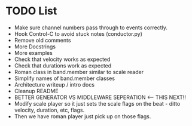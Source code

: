 TODO List
=========

 * Make sure channel numbers pass through to events correctly.
 * Hook Control-C to avoid stuck notes (conductor.py)
 * Remove old comments
 * More Docstrings
 * More examples
 * Check that velocity works as expected
 * Check that durations work as expected
 * Roman class in band.member similar to scale reader
 * Simplify names of band.member classes
 * Architecture writeup / intro docs
 * Cleanup README
 * BETTER GENERATOR VS MIDDLEWARE SEPERATION <-- THIS NEXT!!
 * Modify scale player so it just sets the scale flags on the beat - ditto velocity, duration, etc, flags.
 * Then we have roman player just pick up on those flags.
